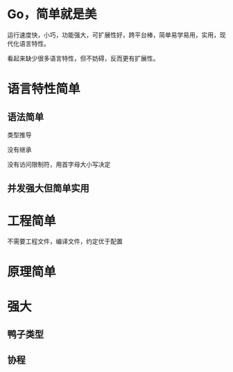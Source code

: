 # Go，简单就是美
运行速度快，小巧，功能强大，可扩展性好，跨平台棒，简单易学易用，实用，现代化语言特性。

看起来缺少很多语言特性，但不妨碍，反而更有扩展性。

# 语言特性简单

## 语法简单

类型推导

没有继承

没有访问限制符，用首字母大小写决定

## 并发强大但简单实用

# 工程简单
不需要工程文件，编译文件，约定优于配置

# 原理简单

# 强大
## 鸭子类型

## 协程


